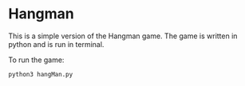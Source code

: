 # Hangman
This is a simple version of the Hangman game. The game is written in python and is run in terminal.

To run the game:
``` bash
python3 hangMan.py
```
